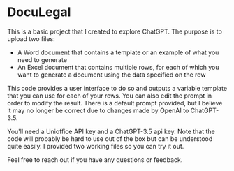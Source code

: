 # DocuLegal

This is a basic project that I created to explore ChatGPT. The purpose is to upload two files:

- A Word document that contains a template or an example of what you need to generate
- An Excel document that contains multiple rows, for each of which you want to generate a document using the data specified on the row

This code provides a user interface to do so and outputs a variable template that you can use for each of your rows. You can also edit the prompt in order to modify the result. There is a default prompt provided, but I believe it may no longer be correct due to changes made by OpenAI to ChatGPT-3.5.

You'll need a Unioffice API key and a ChatGPT-3.5 api key.
Note that the code will probably be hard to use out of the box but can be understood quite easily.
I provided two working files so you can try it out. 

Feel free to reach out if you have any questions or feedback. 
